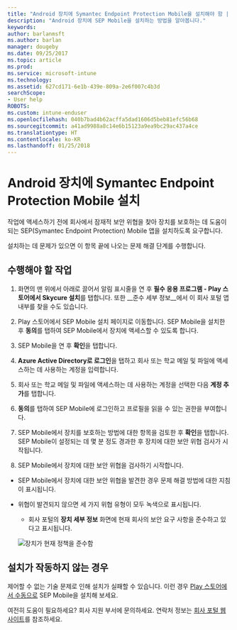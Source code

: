 ```yaml
---
title: "Android 장치에 Symantec Endpoint Protection Mobile을 설치해야 함 | Microsoft Docs"
description: "Android 장치에 SEP Mobile을 설치하는 방법을 알아봅니다."
keywords: 
author: barlanmsft
ms.author: barlan
manager: dougeby
ms.date: 09/25/2017
ms.topic: article
ms.prod: 
ms.service: microsoft-intune
ms.technology: 
ms.assetid: 627cd171-6e1b-439e-809a-2e6f007c4b3d
searchScope:
- User help
ROBOTS: 
ms.custom: intune-enduser
ms.openlocfilehash: 040b7bad4b62acffa5dad1606d5beb81efc56b68
ms.sourcegitcommit: a41ad9988a8c14e6b15123a9ea9bc29ac437a4ce
ms.translationtype: HT
ms.contentlocale: ko-KR
ms.lasthandoff: 01/25/2018
---
```

# <a name="install-symantec-endpoint-protection-mobile-on-your-android-device"></a>Android 장치에 Symantec Endpoint Protection Mobile 설치

작업에 액세스하기 전에 회사에서 잠재적 보안 위협을 찾아 장치를 보호하는 데 도움이 되는 SEP(Symantec Endpoint Protection) Mobile 앱을 설치하도록 요구합니다.

설치하는 데 문제가 있으면 이 항목 끝에 나오는 문제 해결 단계를 수행합니다.

## <a name="what-you-need-to-do"></a>수행해야 할 작업

1. 화면의 맨 위에서 아래로 끌어서 알림 표시줄을 연 후 **필수 응용 프로그램 - Play 스토어에서 Skycure 설치**를 탭합니다. 또한 __준수 세부 정보__에서 이 회사 포털 앱 내부를 찾을 수도 있습니다.

2. Play 스토어에서 SEP Mobile 설치 페이지로 이동합니다. SEP Mobile을 설치한 후 **동의**를 탭하여 SEP Mobile에서 장치에 액세스할 수 있도록 합니다.

3. SEP Mobile을 연 후 **확인**을 탭합니다.

4. **Azure Active Directory로 로그인**을 탭하고 회사 또는 학교 메일 및 파일에 액세스하는 데 사용하는 계정을 입력합니다.

5. 회사 또는 학교 메일 및 파일에 액세스하는 데 사용하는 계정을 선택한 다음 **계정 추가**를 탭합니다.

6. **동의**를 탭하여 SEP Mobile에 로그인하고 프로필을 읽을 수 있는 권한을 부여합니다.

7. SEP Mobile에서 장치를 보호하는 방법에 대한 항목을 검토한 후 **확인**을 탭합니다. SEP Mobile이 설정되는 데 몇 분 정도 경과한 후 장치에 대한 보안 위협 검사가 시작됩니다.

8. SEP Mobile에서 장치에 대한 보안 위협을 검사하기 시작합니다.

  * SEP Mobile에서 장치에 대한 보안 위협을 발견한 경우 문제 해결 방법에 대한 지침이 표시됩니다.

  * 위협이 발견되지 않으면 세 가지 위협 유형이 모두 녹색으로 표시됩니다.

    * 회사 포털의 **장치 세부 정보** 화면에 현재 회사의 보안 요구 사항을 준수하고 있다고 표시됩니다.

    ![장치가 현재 정책을 준수함](./media/mtd-device-now-compliant-android.png)

## <a name="if-the-installation-doesnt-work"></a>설치가 작동하지 않는 경우

제어할 수 없는 기술 문제로 인해 설치가 실패할 수 있습니다. 이런 경우 [Play 스토어에서 수동으로](https://play.google.com/store/apps/details?id=com.skycure.skycure) SEP Mobile을 설치해 보세요.

여전히 도움이 필요하세요? 회사 지원 부서에 문의하세요. 연락처 정보는 [회사 포털 웹 사이트](https://portal.manage.microsoft.com#HelpDeskDialog)를 참조하세요.
